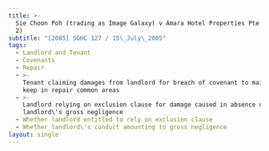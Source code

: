 ```yaml
---
title: >-
  Sie Choon Poh (trading as Image Galaxy) v Amara Hotel Properties Pte Ltd (No
  2)
subtitle: "[2005] SGHC 127 / 15\_July\_2005"
tags:
  - Landlord and Tenant
  - Covenants
  - Repair
  - >-
    Tenant claiming damages from landlord for breach of covenant to maintain and
    keep in repair common areas
  - >-
    Landlord relying on exclusion clause for damage caused in absence of
    landlord\'s gross negligence
  - Whether landlord entitled to rely on exclusion clause
  - Whether landlord\'s conduct amounting to gross negligence
layout: single
---
```



